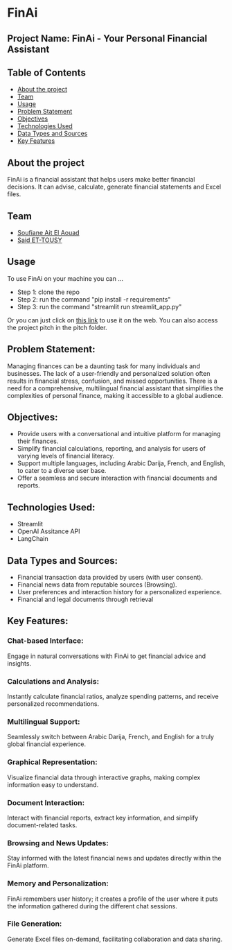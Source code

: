 # FinAi
## Project Name: FinAi - Your Personal Financial Assistant
## Table of Contents
- [About the project](#about-the-project)
- [Team](#team)
- [Usage](#usage)
- [Problem Statement](#Problem-Statement)
- [Objectives](#Objectives)
- [Technologies Used](#Technologies-Used)
- [Data Types and Sources](#Data-Types-and-Sources)
- [Key Features](#Key-Features)

## About the project 
FinAi is a financial assistant that helps users make better financial decisions. It can advise, calculate, generate financial statements and Excel files.

## Team
- [Soufiane Ait El Aouad](https://www.linkedin.com/in/soufiane-ait-el-aouad/)
- [Said ET-TOUSY](https://www.linkedin.com/in/said-et-tousy/)

## Usage
To use FinAi on your machine you can …
- Step 1: clone the repo
- Step 2: run the command "pip install -r requirements"
- Step 3: run the command "streamlit run streamlit_app.py"


Or you can just click on [this link](https://8nmmvvfycnsafgwzbxmfe3.streamlit.app/) to use it on the web.
You can also access the project pitch in the pitch folder.

## Problem Statement:
Managing finances can be a daunting task for many individuals and businesses. The lack of a user-friendly and personalized solution often results in financial stress, confusion, and missed opportunities. There is a need for a comprehensive, multilingual financial assistant that simplifies the complexities of personal finance, making it accessible to a global audience.

## Objectives:
- Provide users with a conversational and intuitive platform for managing their finances.
- Simplify financial calculations, reporting, and analysis for users of varying levels of financial literacy.
- Support multiple languages, including Arabic Darija, French, and English, to cater to a diverse user base.
- Offer a seamless and secure interaction with financial documents and reports.


## Technologies Used:
- Streamlit
- OpenAI Assitance API
- LangChain

## Data Types and Sources:
- Financial transaction data provided by users (with user consent).
- Financial news data from reputable sources (Browsing).
- User preferences and interaction history for a personalized experience.
- Financial and legal documents through retrieval

## Key Features:
### Chat-based Interface:
Engage in natural conversations with FinAi to get financial advice and insights.
### Calculations and Analysis:
Instantly calculate financial ratios, analyze spending patterns, and receive personalized recommendations.
### Multilingual Support:
Seamlessly switch between Arabic Darija, French, and English for a truly global financial experience.
### Graphical Representation:
Visualize financial data through interactive graphs, making complex information easy to understand.
### Document Interaction:
Interact with financial reports, extract key information, and simplify document-related tasks.
### Browsing and News Updates:
Stay informed with the latest financial news and updates directly within the FinAi platform.
### Memory and Personalization:
FinAi remembers user history; it creates a profile of the user where it puts the information gathered during the different chat sessions.
### File Generation:
Generate Excel files on-demand, facilitating collaboration and data sharing.
